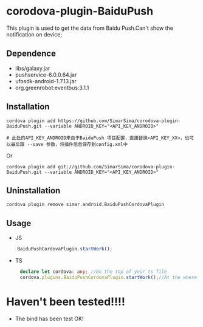 # corodova-plugin-BaiduPush

This plugin is used to get the data from Baidu Push.Can't show the notification on device;

## Dependence
* libs/galaxy.jar
* pushservice-6.0.0.64.jar
* ufosdk-android-1.7.13.jar
* org.greenrobot:eventbus:3.1.1

## Installation

```shell
cordova plugin add https://github.com/SimarSima/corodova-plugin-BaiduPush.git --variable ANDROID_KEY="<API_KEY_ANDROID>"

# 此处的API_KEY_ANDROID来自于BaiduPush 项目配置，直接替换<API_KEY_XX>，也可以最后跟 --save 参数，将插件信息保存到config.xml中
```
Or
```shell
cordova plugin add git://github.com/SimarSima/corodova-plugin-BaiduPush.git --variable ANDROID_KEY="<API_KEY_ANDROID>"
```
## Uninstallation
```shell
cordova plugin remove simar.android.BaiduPushCordovaPlugin
```
## Usage
* JS
```js
    BaiduPushCordovaPlugin.startWork();
```
* TS
``` ts
     declare let cordova: any; //On the top of your ts file
     cordova.plugins.BaiduPushCordovaPlugin.startWork();//At the where you need

```

# Haven't been tested!!!!
* The bind has been test OK!
